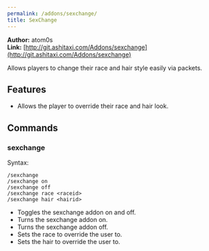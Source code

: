 ```yaml
---
permalink: /addons/sexchange/
title: SexChange
---
```


**Author:** atom0s<br/>
**Link:** [http://git.ashitaxi.com/Addons/sexchange](http://git.ashitaxi.com/Addons/sexchange)

Allows players to change their race and hair style easily via packets.

## Features

  * Allows the player to override their race and hair look.

## Commands

### sexchange
Syntax:
```
/sexchange
/sexchange on
/sexchange off
/sexchange race <raceid>
/sexchange hair <hairid>
```
  * Toggles the sexchange addon on and off.
  * Turns the sexchange addon on.
  * Turns the sexchange addon off.
  * Sets the race to override the user to.
  * Sets the hair to override the user to.
